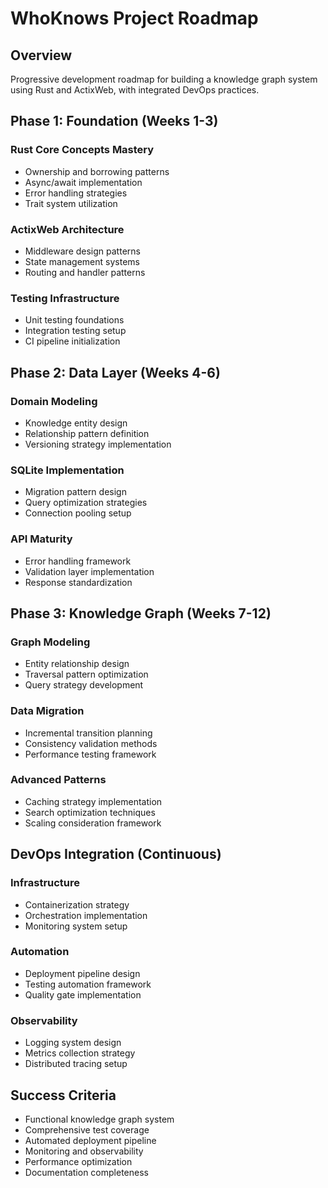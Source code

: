 # WhoKnows Project Roadmap

## Overview
Progressive development roadmap for building a knowledge graph system using Rust and ActixWeb, with integrated DevOps practices.

## Phase 1: Foundation (Weeks 1-3)

### Rust Core Concepts Mastery
- Ownership and borrowing patterns
- Async/await implementation
- Error handling strategies
- Trait system utilization

### ActixWeb Architecture
- Middleware design patterns
- State management systems
- Routing and handler patterns

### Testing Infrastructure
- Unit testing foundations
- Integration testing setup
- CI pipeline initialization

## Phase 2: Data Layer (Weeks 4-6)

### Domain Modeling
- Knowledge entity design
- Relationship pattern definition
- Versioning strategy implementation

### SQLite Implementation
- Migration pattern design
- Query optimization strategies
- Connection pooling setup

### API Maturity
- Error handling framework
- Validation layer implementation
- Response standardization

## Phase 3: Knowledge Graph (Weeks 7-12)

### Graph Modeling
- Entity relationship design
- Traversal pattern optimization
- Query strategy development

### Data Migration
- Incremental transition planning
- Consistency validation methods
- Performance testing framework

### Advanced Patterns
- Caching strategy implementation
- Search optimization techniques
- Scaling consideration framework

## DevOps Integration (Continuous)

### Infrastructure
- Containerization strategy
- Orchestration implementation
- Monitoring system setup

### Automation
- Deployment pipeline design
- Testing automation framework
- Quality gate implementation

### Observability
- Logging system design
- Metrics collection strategy
- Distributed tracing setup

## Success Criteria
- Functional knowledge graph system
- Comprehensive test coverage
- Automated deployment pipeline
- Monitoring and observability
- Performance optimization
- Documentation completeness
